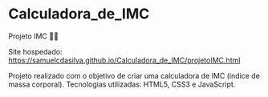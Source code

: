 # Calculadora_de_IMC
Projeto IMC 🏃🏻

Site hospedado: https://samuelcdasilva.github.io/Calculadora_de_IMC/projetoIMC.html

  Projeto realizado com o objetivo de criar uma calculadora de IMC (índice de massa corporal). 
  Tecnologias utilizadas: HTML5, CSS3 e JavaScript.
